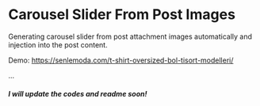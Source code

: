# Carousel Slider From Post Images

Generating carousel slider from post attachment images automatically and injection into the post content.

Demo: https://senlemoda.com/t-shirt-oversized-bol-tisort-modelleri/


...

##### I will update the codes and readme soon!
